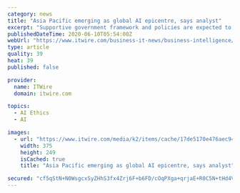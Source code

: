 ```yaml
---
category: news
title: "Asia Pacific emerging as global AI epicentre, says analyst"
excerpt: "Supportive government framework and policies are expected to enable the Asia-Pacific (APAC) region to emerge as the global epicenter for the growth of artificial intelligence (AI), according to one global analytics firm."
publishedDateTime: 2020-06-10T05:54:00Z
webUrl: "https://www.itwire.com/business-it-news/business-intelligence/asia-pacific-emerging-as-global-ai-epicentre,-says-analyst.html"
type: article
quality: 39
heat: 39
published: false

provider:
  name: ITWire
  domain: itwire.com

topics:
  - AI Ethics
  - AI

images:
  - url: "https://www.itwire.com/media/k2/items/cache/17de5170e476aec94a4097d553be2980_M.jpg"
    width: 375
    height: 249
    isCached: true
    title: "Asia Pacific emerging as global AI epicentre, says analyst"

secured: "cf5qStN+N0WsgcxSyZHhS3fx4Zrj6F+b6FD/cOqPXga+qrjaE+R0C5N+tHd4V4NzfVlOngsWHVGkUIk2dP5+hoFyZyE6l6PzyBrLpGdjraC95mnBDgpmp6QarDzrbP4WBB3PHoMA/2MlVPWf9VVaCU3RefUSF9D/t+u3cuj6Nl+gC3UAQ1vU26+oTz82aKlCZPy/SPJxRJSNoAoLGNpiD2IknKQJglkIPSAif4U2bgGvEtCr58aFIG8LUKRugYDdF5/th0o/Y2YzokYBES4WIdzKUuwDgl3WfpP5Sth0CKU9ti8AXdgnotWH80hPiPyu;VV86Exc3ZsLW7RNF2Tqp/A=="
---
```


